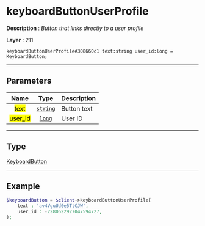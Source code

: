 # keyboardButtonUserProfile

**Description** : *Button that links directly to a user profile*

**Layer** : 211

```tl
keyboardButtonUserProfile#308660c1 text:string user_id:long = KeyboardButton;
```

---

## Parameters

| Name | Type | Description |
| :---: | :---: | :--- |
| <mark>text</mark> | [`string`](type/string) | Button text |
| <mark>user_id</mark> | [`long`](type/long) | User ID |

---

## Type

[KeyboardButton](type/KeyboardButton)

---

## Example

```php
$keyboardButton = $client->keyboardButtonUserProfile(
	text : 'av4VguUd0e5TtCJW',
	user_id : -2280622927047594727,
);
```